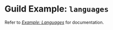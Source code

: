 # Guild Example: `languages`

Refer to [_Example: Languages_](https://guildai.org/examples/languages)
for documentation.
